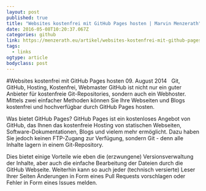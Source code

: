 ```yaml
---
layout: post 
published: true
title: "Websites kostenfrei mit GitHub Pages hosten | Marvin Menzerath" 
date: 2016-05-08T10:20:37.067Z
categories: github 
link: https://menzerath.eu/artikel/websites-kostenfrei-mit-github-pages-hosten/ 
tags:
  - links
ogtype: article 
bodyclass: post 
---
```

#Websites kostenfrei mit GitHub Pages hosten
 09. August 2014    Git, GitHub, Hosting, Kostenfrei, Webmaster
GitHub ist nicht nur ein guter Anbieter für kostenfreie Git-Repositories, sondern auch ein Webhoster. Mittels zwei einfacher Methoden können Sie Ihre Webseiten und Blogs kostenfrei und hochverfügbar durch GitHub Pages hosten.

Was bietet GitHub Pages?
GitHub Pages ist ein kostenloses Angebot von GitHub, das Ihnen das kostenfreie Hosting von statischen Webseiten, Software-Dokumentationen, Blogs und vielem mehr ermöglicht. Dazu haben Sie jedoch keinen FTP-Zugang zur Verfügung, sondern Git - denn alle Inhalte lagern in einem Git-Repository.

Dies bietet einige Vorteile wie eben die (erzwungene) Versionsverwaltung der Inhalte, aber auch die einfache Bearbeitung der Dateien durch die GitHub Webseite. Weiterhin kann so auch jeder (technisch versierte) Leser Ihrer Seiten Änderungen in Form eines Pull Requests vorschlagen oder Fehler in Form eines Issues melden.
